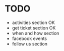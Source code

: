 # TODO

- activities section    OK
- get ticket section    OK
- when and how section
- facebook events
- follow us section